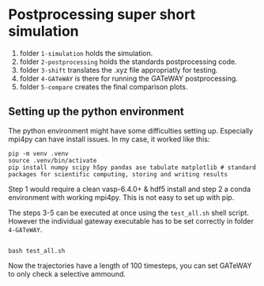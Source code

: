 # Postprocessing super short simulation

1. folder `1-simulation` holds the simulation.
1. folder `2-postprocessing` holds the standards postprocessing code.
1. folder `3-shift` translates the .xyz file appropriatly for testing.
1. folder `4-GATeWAY` is there for running the GATeWAY postprocessing.
1. folder `5-compare` creates the final comparison plots.

## Setting up the python environment
The python environment might have some difficulties setting up. Especially mpi4py can have install issues. In my case, it worked like this:

```ssh
pip -m venv .venv
source .venv/bin/activate
pip install numpy scipy h5py pandas ase tabulate matplotlib # standard packages for scientific computing, storing and writing results
```

Step 1 would require a clean vasp-6.4.0+ & hdf5 install and step 2 a conda environment with working mpi4py. This is not easy to set up with pip.

The steps 3-5 can be executed at once using the `test_all.sh` shell script. However the individual gateway executable has to be set correctly in folder `4-GATeWAY`.

```shell

bash test_all.sh
```

Now the trajectories  have a length of 100 timesteps, you can set GATeWAY to only check a selective ammound.